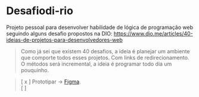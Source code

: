 # Desafiodi-rio
Projeto pessoal para desenvolver habilidade de lógica de programação web seguindo alguns desafio propostos na DIO: https://www.dio.me/articles/40-ideias-de-projetos-para-desenvolvedores-web 

> Como já sei que existem 40 desafios, a ideia é planejar um ambiente que comporte todos esses projetos. Com links de redirecionamento. O métodos será incremental, a ideia é programar todo dia um  pouquinho.

> [ x ] Prototipar -> [Figma](https://www.figma.com/design/pqwHrjF25UQd50h69Mb0L6/DesafioDi%C3%A1rio?node-id=0-1&t=irEmVJQWajnhCkwA-0).<br> 
> [ ] 